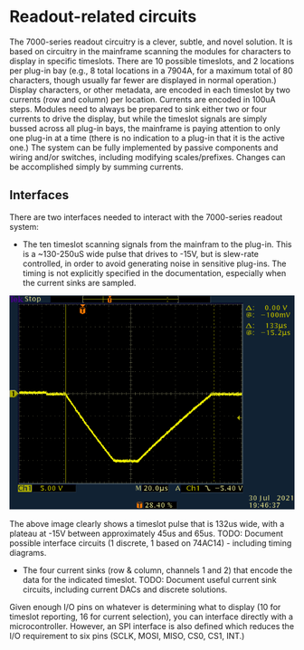 # Readout-related circuits
The 7000-series readout circuitry is a clever, subtle, and novel solution.
It is based on circuitry in the mainframe scanning the modules for characters to display in specific timeslots.
There are 10 possible timeslots, and 2 locations per plug-in bay (e.g., 8 total locations in a 7904A, for a maximum total of 80 characters, though usually far fewer are displayed in normal operation.)
Display characters, or other metadata, are encoded in each timeslot by two currents (row and column) per location.
Currents are encoded in 100uA steps.
Modules need to always be prepared to sink either two or four currents to drive the display, but while the timeslot signals are simply bussed across all plug-in bays, the mainframe is paying attention to only one plug-in at a time (there is no indication to a plug-in that it is the active one.)
The system can be fully implemented by passive components and wiring and/or switches, including modifying scales/prefixes. Changes can be accomplished simply by summing currents.
## Interfaces
There are two interfaces needed to interact with the 7000-series readout system:
* The ten timeslot scanning signals from the mainfram to the plug-in.
This is a ~130-250uS wide pulse that drives to -15V, but is slew-rate controlled, in order to avoid generating noise in sensitive plug-ins.
The timing is not explicitly specified in the documentation, especially when the current sinks are sampled.

![TS0 Pulse](/Images/Tek7K-TS0-202107301946.png)

The above image clearly shows a timeslot pulse that is 132us wide, with a plateau at -15V between approximately 45us and 65us.
TODO: Document possible interface circuits (1 discrete, 1 based on 74AC14) - including timing diagrams.

* The four current sinks (row & column, channels 1 and 2) that encode the data for the indicated timeslot.
TODO: Document useful current sink circuits, including current DACs and discrete solutions.

Given enough I/O pins on whatever is determining what to display (10 for timeslot reporting, 16 for current selection), you can interface directly with a microcontroller. However, an SPI interface is also defined which reduces the I/O requirement to six pins (SCLK, MOSI, MISO, CS0, CS1, INT.)
